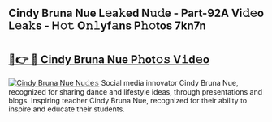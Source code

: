 ## Cindy Bruna Nue L𝚎a𝚔ed N𝚞𝚍e - Part-92A Vi𝚍𝚎o L𝚎a𝚔s - H𝚘𝚝 O𝚗𝚕yf𝚊ns P𝚑𝚘tos 7kn7n

# <h2><a href="http://kf3xkoj.oniu.top/?m=Cindy+Bruna+Nue">🔗👉 🔴 Cindy Bruna Nue P𝚑ot𝚘𝚜 V𝚒d𝚎o</a></h2>

[![Cindy Bruna Nue Nu𝚍e𝚜](https://i.imgur.com/0qMVB7G.gif)](http://kf3xkoj.oniu.top/?m=Cindy+Bruna+Nue)
Social media innovator Cindy Bruna Nue, recognized for sharing dance and lifestyle ideas, through presentations and blogs. Inspiring teacher Cindy Bruna Nue, recognized for their ability to inspire and educate their students.  
